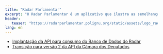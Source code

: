 ```yaml
---
title: "Radar Parlamentar"
excerpt: "O Radar Parlamentar é um aplicativo que ilustra as semelhanças entre partidos políticos com base na análise matemática dos dados de votações que ocorrem na casa legislativa."
header:
   teaser: "https://radarparlamentar.polignu.org/static/assets/logo_radar.svg"
lang: en
---
```


- [Implantação da API para consumo do Banco de Dados do Radar](https://gitlab.com/radar-parlamentar/radar/-/merge_requests/498)
- [Transição para versão 2 da API da Câmara dos Deputados](https://gitlab.com/radar-parlamentar/radar/-/merge_requests/477)
